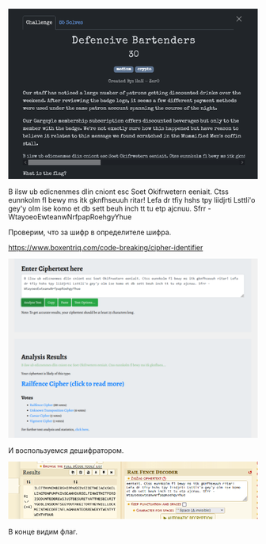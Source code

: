 ![img.png](img.png)

B ilsw ub edicnenmes dlin cniont esc Soet Okifrwetern eeniait. Ctss eunnkolm fl bewy ms itk gknfhseuuh ritar! Lefa dr tfiy hshs tpy liidjrti Lsttli'o gey'y olm ise komo et db sett beuh inch tt tu etp ajcnuu. Sfrr - WtayoeoEwteanwNrfpapRoehgyYhue

Проверим, что за шифр в определителе шифра.

https://www.boxentriq.com/code-breaking/cipher-identifier

![img_1.png](img_1.png)

И воспользуемся дешифратором.

![img_2.png](img_2.png) 

В конце видим флаг.